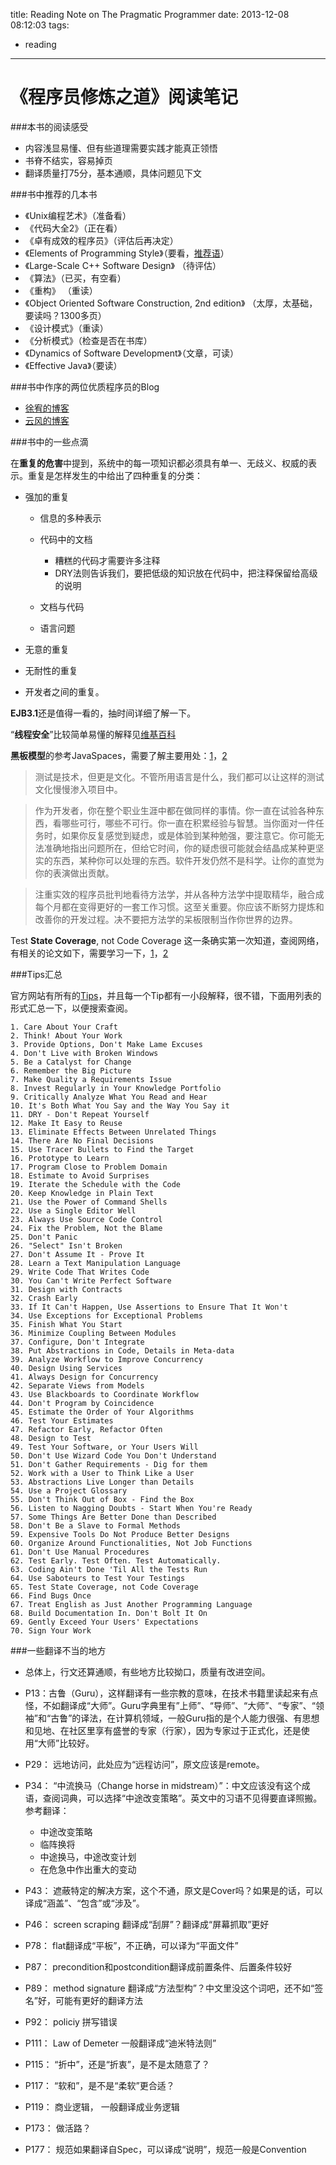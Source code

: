 title: Reading Note on The Pragmatic Programmer
date: 2013-12-08 08:12:03
tags:
 - reading
---

《程序员修炼之道》阅读笔记
============================================

###本书的阅读感受

  * 内容浅显易懂、但有些道理需要实践才能真正领悟
  * 书脊不结实，容易掉页
  * 翻译质量打75分，基本通顺，具体问题见下文
<!-- more -->

###书中推荐的几本书

  * 《Unix编程艺术》（准备看）
  * 《代码大全2》（正在看）
  * 《卓有成效的程序员》（评估后再决定）
  * 《Elements of Programming Style》（要看，[推荐语](http://blog.youxu.info/2008/11/23/the-elements-of-programming-styl/)）
  * 《Large-Scale C++ Software Design》 （待评估）
  * 《算法》（已买，有空看）
  * 《重构》 （重读）
  * 《Object Oriented Software Construction, 2nd edition》 （太厚，太基础，要读吗？1300多页）
  * 《设计模式》（重读）
  * 《分析模式》（检查是否在书库）
  * 《Dynamics of Software Development》（文章，可读）
  * 《Effective Java》（要读）

###书中作序的两位优质程序员的Blog

  * [徐宥的博客](http://blog.youxu.info/)
  * [云风的博客](http://blog.codingnow.com/)

###书中的一些点滴

在**重复的危害**中提到，系统中的每一项知识都必须具有单一、无歧义、权威的表示。重复是怎样发生的中给出了四种重复的分类：

  * 强加的重复

	  * 信息的多种表示
	  * 代码中的文档

		  * 糟糕的代码才需要许多注释
		  * DRY法则告诉我们，要把低级的知识放在代码中，把注释保留给高级的说明

	  * 文档与代码
	  * 语言问题

  * 无意的重复
  * 无耐性的重复
  * 开发者之间的重复。

**EJB3.1**还是值得一看的，抽时间详细了解一下。

“**线程安全**”比较简单易懂的解释见[维基百科](http://zh.wikipedia.org/wiki/%E7%BA%BF%E7%A8%8B%E5%AE%89%E5%85%A8)

**黑板模型**的参考JavaSpaces，需要了解主要用处：[1](http://www.dancres.org/cottage/javaspaces.html)，[2](http://www.oracle.com/technetwork/articles/javase/javaspaces-140665.html)

>测试是技术，但更是文化。不管所用语言是什么，我们都可以让这样的测试文化慢慢渗入项目中。

>作为开发者，你在整个职业生涯中都在做同样的事情。你一直在试验各种东西，看哪些可行，哪些不可行。你一直在积累经验与智慧。当你面对一件任务时，如果你反复感觉到疑虑，或是体验到某种勉强，要注意它。你可能无法准确地指出问题所在，但给它时间，你的疑虑很可能就会结晶成某种更坚实的东西，某种你可以处理的东西。软件开发仍然不是科学。让你的直觉为你的表演做出贡献。

>注重实效的程序员批判地看待方法学，并从各种方法学中提取精华，融合成每个月都在变得更好的一套工作习惯。这至关重要。你应该不断努力提炼和改善你的开发过程。决不要把方法学的呆板限制当作你世界的边界。

Test **State Coverage**, not Code Coverage 这一条确实第一次知道，查阅网络，有相关的论文如下，需要学习一下，[1](http://research.microsoft.com/pubs/164422/StateCoverage.pdf)，[2](http://www-cs-students.stanford.edu/~kkoster/pubs/statecoverage.pdf)

###Tips汇总

官方网站有所有的[Tips](http://pragmatictips.com/)，并且每一个Tip都有一小段解释，很不错，下面用列表的形式汇总一下，以便搜索查阅。

	1. Care About Your Craft
	2. Think! About Your Work
	3. Provide Options, Don't Make Lame Excuses
	4. Don't Live with Broken Windows
	5. Be a Catalyst for Change
	6. Remember the Big Picture
	7. Make Quality a Requirements Issue
	8. Invest Regularly in Your Knowledge Portfolio
	9. Critically Analyze What You Read and Hear
	10. It's Both What You Say and the Way You Say it
	11. DRY - Don't Repeat Yourself
	12. Make It Easy to Reuse
	13. Eliminate Effects Between Unrelated Things
	14. There Are No Final Decisions
	15. Use Tracer Bullets to Find the Target
	16. Prototype to Learn
	17. Program Close to Problem Domain
	18. Estimate to Avoid Surprises
	19. Iterate the Schedule with the Code
	20. Keep Knowledge in Plain Text
	21. Use the Power of Command Shells
	22. Use a Single Editor Well
	23. Always Use Source Code Control
	24. Fix the Problem, Not the Blame
	25. Don't Panic
	26. "Select" Isn't Broken
	27. Don't Assume It - Prove It
	28. Learn a Text Manipulation Language
	29. Write Code That Writes Code
	30. You Can't Write Perfect Software
	31. Design with Contracts
	32. Crash Early
	33. If It Can't Happen, Use Assertions to Ensure That It Won't
	34. Use Exceptions for Exceptional Problems
	35. Finish What You Start
	36. Minimize Coupling Between Modules
	37. Configure, Don't Integrate
	38. Put Abstractions in Code, Details in Meta-data
	39. Analyze Workflow to Improve Concurrency
	40. Design Using Services
	41. Always Design for Concurrency
	42. Separate Views from Models
	43. Use Blackboards to Coordinate Workflow
	44. Don't Program by Coincidence
	45. Estimate the Order of Your Algorithms
	46. Test Your Estimates
	47. Refactor Early, Refactor Often
	48. Design to Test
	49. Test Your Software, or Your Users Will
	50. Don't Use Wizard Code You Don't Understand
	51. Don't Gather Requirements - Dig for them
	52. Work with a User to Think Like a User
	53. Abstractions Live Longer than Details
	54. Use a Project Glossary
	55. Don't Think Out of Box - Find the Box
	56. Listen to Nagging Doubts - Start When You're Ready
	57. Some Things Are Better Done than Described
	58. Don't Be a Slave to Formal Methods
	59. Expensive Tools Do Not Produce Better Designs
	60. Organize Around Functionalities, Not Job Functions
	61. Don't Use Manual Procedures
	62. Test Early. Test Often. Test Automatically.
	63. Coding Ain't Done 'Til All the Tests Run
	64. Use Saboteurs to Test Your Testings
	65. Test State Coverage, not Code Coverage
	66. Find Bugs Once
	67. Treat English as Just Another Programming Language
	68. Build Documentation In. Don't Bolt It On
	69. Gently Exceed Your Users' Expectations
	70. Sign Your Work

###一些翻译不当的地方

  * 总体上，行文还算通顺，有些地方比较拗口，质量有改进空间。
  * P13：古鲁（Guru），这样翻译有一些宗教的意味，在技术书籍里读起来有点怪，不如翻译成“大师”。Guru字典里有”上师”、“导师”、“大师”、“专家”、“领袖”和“古鲁”的译法，在计算机领域，一般Guru指的是个人能力很强、有思想和见地、在社区里享有盛誉的专家（行家），因为专家过于正式化，还是使用“大师”比较好。
  * P29： 远地访问，此处应为“远程访问”，原文应该是remote。
  * P34： “中流换马（Change horse in midstream）”：中文应该没有这个成语，查阅词典，可以选择“中途改变策略”。英文中的习语不见得要直译照搬。参考翻译：

	  * 中途改变策略
	  * 临阵换将
	  * 中途换马，中途改变计划
	  * 在危急中作出重大的变动

  * P43： 遮蔽特定的解决方案，这个不通，原文是Cover吗？如果是的话，可以译成“涵盖”、“包含”或“涉及”。
  * P46： screen scraping 翻译成“刮屏”？翻译成“屏幕抓取”更好 
  * P78： flat翻译成“平板”，不正确，可以译为“平面文件”
  * P87： precondition和postcondition翻译成前置条件、后置条件较好
  * P89： method signature 翻译成“方法型构”？中文里没这个词吧，还不如“签名”好，可能有更好的翻译方法
  * P92： policiy 拼写错误
  * P111： Law of Demeter 一般翻译成“迪米特法则”
  * P115： “折中”，还是“折衷”，是不是太随意了？
  * P117： “软和”，是不是“柔软”更合适？
  * P119： 商业逻辑， 一般翻译成业务逻辑
  * P173： 做活路？
  * P177： 规范如果翻译自Spec，可以译成“说明”，规范一般是Convention




